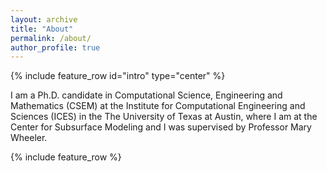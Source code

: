```yaml
---
layout: archive
title: "About"
permalink: /about/
author_profile: true
---
```


{% include feature_row id="intro" type="center" %}

I am a Ph.D. candidate in Computational Science, Engineering and Mathematics (CSEM) at 
the Institute for Computational Engineering and Sciences (ICES) in the The University of Texas at Austin, 
where I am at the Center for Subsurface Modeling and I was supervised by Professor Mary Wheeler.

{% include feature_row %}